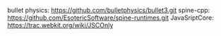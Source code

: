 bullet physics: https://github.com/bulletphysics/bullet3.git
spine-cpp: https://github.com/EsotericSoftware/spine-runtimes.git
JavaSriptCore: https://trac.webkit.org/wiki/JSCOnly